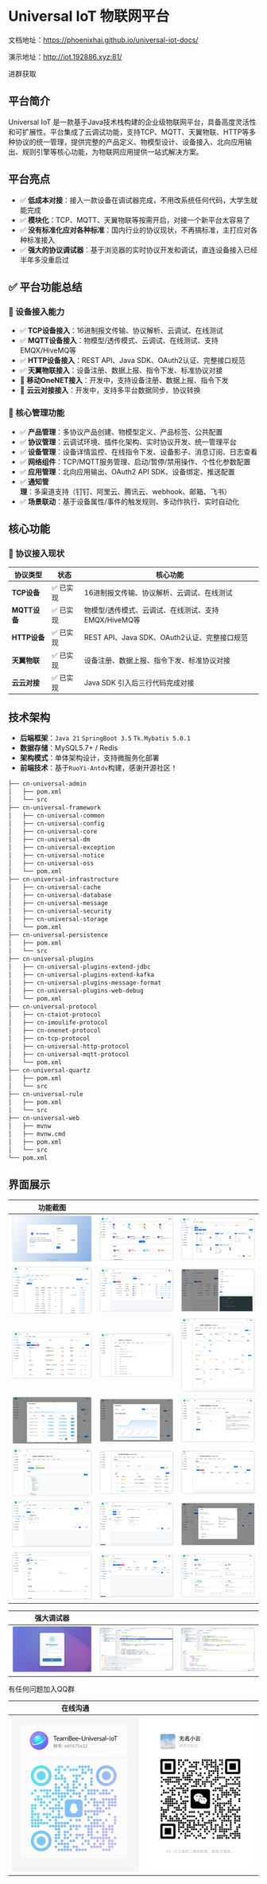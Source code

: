 # Universal IoT 物联网平台

文档地址：https://phoenixhai.github.io/universal-iot-docs/


演示地址：http://iot.192886.xyz:81/

进群获取

## 平台简介

Universal IoT
是一款基于Java技术栈构建的企业级物联网平台，具备高度灵活性和可扩展性。平台集成了云调试功能，支持TCP、MQTT、天翼物联、HTTP等多种协议的统一管理，提供完整的产品定义、物模型设计、设备接入、北向应用输出、规则引擎等核心功能，为物联网应用提供一站式解决方案。

## 平台亮点

- ✅ **低成本对接**：接入一款设备在调试器完成，不用改系统任何代码，大学生就能完成
- ✅ **模块化**：TCP、MQTT、天翼物联等按需开启，对接一个新平台太容易了
- ✅ **没有标准化应对各种标准**：国内行业的协议现状，不再搞标准，主打应对各种标准接入
- ✅ **强大的协议调试器**：基于浏览器的实时协议开发和调试，直连设备接入已经半年多没重启过

## ✅ 平台功能总结

### 🚀 设备接入能力

- ✅ **TCP设备接入**：16进制报文传输、协议解析、云调试、在线测试
- ✅ **MQTT设备接入**：物模型/透传模式、云调试、在线测试、支持EMQX/HiveMQ等
- ✅ **HTTP设备接入**：REST API、Java SDK、OAuth2认证、完整接口规范
- ✅ **天翼物联接入**：设备注册、数据上报、指令下发、标准协议对接
- 🔄 **移动OneNET接入**：开发中，支持设备注册、数据上报、指令下发
- 🔄 **云云对接接入**：开发中，支持多平台数据同步、协议转换

### 🎯 核心管理功能

- ✅ **产品管理**：多协议产品创建、物模型定义、产品标签、公共配置
- ✅ **协议管理**：云调试环境、插件化架构、实时协议开发、统一管理平台
- ✅ **设备管理**：设备详情监控、在线指令下发、设备影子、消息订阅、日志查看
- ✅ **网络组件**：TCP/MQTT服务管理、启动/暂停/禁用操作、个性化参数配置
- ✅ **应用管理**：北向应用输出、OAuth2 API SDK、设备绑定、推送配置
- ✅ **通知管理**：多渠道支持（钉钉、阿里云、腾讯云、webhook、邮箱、飞书）
- ✅ **场景联动**：基于设备属性/事件的触发规则、多动作执行、实时自动化

## 核心功能

### 🚀 协议接入现状

| 协议类型         | 状态   | 核心功能                             |
|--------------|------|----------------------------------|
| **TCP设备**    | ✅ 已实现 | 16进制报文传输、协议解析、云调试、在线测试           |
| **MQTT设备**   | ✅ 已实现 | 物模型/透传模式、云调试、在线测试、支持EMQX/HiveMQ等 |
| **HTTP设备**   | ✅ 已实现 | REST API、Java SDK、OAuth2认证、完整接口规范 |
| **天翼物联**     | ✅ 已实现 | 设备注册、数据上报、指令下发、标准协议对接            |
| **云云对接**     | ✅ 已实现 | Java SDK 引入后三行代码完成对接             |


## 技术架构


- **后端框架**：`Java 21` `SpringBoot 3.5` `Tk.Mybatis 5.0.1` 
- **数据存储**：MySQL5.7+ / Redis 
- **架构模式**：单体架构设计，支持微服务化部署
- **前端技术**：基于`RuoYi-Antdv`构建，感谢开源社区！

```aiignore
├── cn-universal-admin
│   ├── pom.xml
│   └── src
├── cn-universal-framework
│   ├── cn-universal-common
│   ├── cn-universal-config
│   ├── cn-universal-core
│   ├── cn-universal-dm
│   ├── cn-universal-exception
│   ├── cn-universal-notice
│   ├── cn-universal-oss
│   └── pom.xml
├── cn-universal-infrastructure
│   ├── cn-universal-cache
│   ├── cn-universal-database
│   ├── cn-universal-message
│   ├── cn-universal-security
│   ├── cn-universal-storage
│   └── pom.xml
├── cn-universal-persistence
│   ├── pom.xml
│   └── src
├── cn-universal-plugins
│   ├── cn-universal-plugins-extend-jdbc
│   ├── cn-universal-plugins-extend-kafka
│   ├── cn-universal-plugins-message-format
│   ├── cn-universal-plugins-web-debug
│   └── pom.xml
├── cn-universal-protocol
│   ├── cn-ctaiot-protocol
│   ├── cn-imoulife-protocol
│   ├── cn-onenet-protocol
│   ├── cn-tcp-protocol
│   ├── cn-universal-http-protocol
│   ├── cn-universal-mqtt-protocol
│   └── pom.xml
├── cn-universal-quartz
│   ├── pom.xml
│   └── src
├── cn-universal-rule
│   ├── pom.xml
│   └── src
├── cn-universal-web
│   ├── mvnw
│   ├── mvnw.cmd
│   ├── pom.xml
│   └── src
└── pom.xml
```

## 界面展示


|           功能截图             |                               |                               |
|------------------------|----------------------------------|----------------------------------|
| ![](/__MACOSX/shot/01.png) | ![](/__MACOSX/shot/02.png)       | ![](/__MACOSX/shot/03.png)       |
| ![](/__MACOSX/shot/04.png) | ![](/__MACOSX/shot/05.png)       | ![](/__MACOSX/shot/06.png)       |
| ![](/__MACOSX/shot/07.png) | ![](/__MACOSX/shot/08.png)       | ![](/__MACOSX/shot/09.png)       |
| ![](/__MACOSX/shot/10.png) | ![](/__MACOSX/shot/11.png)       | ![](/__MACOSX/shot/12.png)       |
| ![](/__MACOSX/shot/13.png) | ![](/__MACOSX/shot/14.png)       | ![](/__MACOSX/shot/15.png)       |
| ![](/__MACOSX/shot/16.png) | ![](/__MACOSX/shot/17.png)       | ![](/__MACOSX/shot/18.png)       |
| ![](/__MACOSX/shot/19.png) | ![](/__MACOSX/shot/20.png)       | ![](/__MACOSX/shot/21.png)       |



| 强大调试器                               |                               |                               |
|-------------------------------------|----------------------------------|----------------------------------|
| ![](/__MACOSX/shot/debug/login.png) | ![](/__MACOSX/shot/debug/debug.png)        | ![](/__MACOSX/shot/debug/run.png)      |

有任何问题加入QQ群

| 在线沟通                               |                            | 
|-------------------------------------|----------------------------|
| ![](/__MACOSX/shot/qq.png) | ![](/__MACOSX/shot/wx.png) | 
